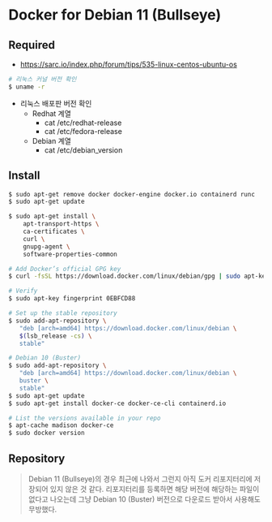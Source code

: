 # Docker for Debian 11 (Bullseye)

## Required

- https://sarc.io/index.php/forum/tips/535-linux-centos-ubuntu-os

```sh
# 리눅스 커널 버전 확인
$ uname -r
```

- 리눅스 배포판 버전 확인
  - Redhat 계열
    - cat /etc/redhat-release
    - cat /etc/fedora-release
  - Debian 계열
    - cat /etc/debian_version

## Install

```sh
$ sudo apt-get remove docker docker-engine docker.io containerd runc
$ sudo apt-get update

$ sudo apt-get install \
    apt-transport-https \
    ca-certificates \
    curl \
    gnupg-agent \
    software-properties-common

# Add Docker’s official GPG key
$ curl -fsSL https://download.docker.com/linux/debian/gpg | sudo apt-key add -

# Verify
$ sudo apt-key fingerprint 0EBFCD88

# Set up the stable repository
$ sudo add-apt-repository \
   "deb [arch=amd64] https://download.docker.com/linux/debian \
   $(lsb_release -cs) \
   stable"

# Debian 10 (Buster)
$ sudo add-apt-repository \
   "deb [arch=amd64] https://download.docker.com/linux/debian \
   buster \
   stable"
$ sudo apt-get update
$ sudo apt-get install docker-ce docker-ce-cli containerd.io

# List the versions available in your repo
$ apt-cache madison docker-ce
$ sudo docker version
```
## Repository
> Debian 11 (Bullseye)의 경우 최근에 나와서 그런지 아직 도커 리포지터리에 저장되어 있지 않은 것 같다. 리포지터리를 등록하면 해당 버전에 해당하는 파일이 없다고 나오는데 그냥 Debian 10 (Buster) 버전으로 다운로드 받아서 사용해도 무방했다.